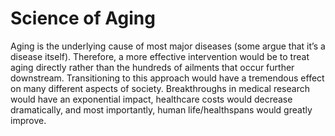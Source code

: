 # Science of Aging
Aging is the underlying cause of most major diseases (some argue that it’s a disease itself). Therefore, a more effective intervention would be to treat aging directly rather than the hundreds of ailments that occur further downstream. Transitioning to this approach would have a tremendous effect on many different aspects of society. Breakthroughs in medical research would have an exponential impact, healthcare costs would decrease dramatically, and most importantly, human life/healthspans would greatly improve.  

